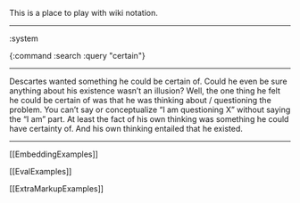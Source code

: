 This is a place to play with wiki notation.

----
:system 

{:command :search
 :query "certain"}

----
Descartes wanted something he could be certain of. 
Could he even be sure anything about his existence wasn’t an illusion?
Well, the one thing he felt he could be certain of was that he was thinking about / questioning the problem.
You can’t say or conceptualize “I am questioning X” without saying the “I am” part.
At least the fact of his own thinking was something he could have certainty of. And his own thinking entailed that he existed.

----

[[EmbeddingExamples]]

[[EvalExamples]]

[[ExtraMarkupExamples]]